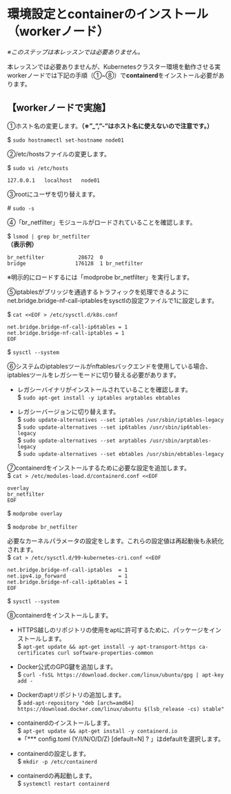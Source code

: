 # 環境設定とcontainerのインストール（workerノード）  

*※このステップは本レッスンでは必要ありません。*  

本レッスンでは必要ありませんが、Kubernetesクラスター環境を動作させる実workerノードでは下記の手順（①~⑧）で**containerd**をインストール必要があります。

## 【workerノードで実施】  

①ホスト名の変更します。**（※”_”,”-”はホスト名に使えないので注意です。）**

$ `sudo hostnamectl set-hostname node01`  

②/etc/hostsファイルの変更します。

$ `sudo vi /etc/hosts`  

```text
127.0.0.1   localhost   node01
```

③rootにユーザを切り替えます。  

\# `sudo -s`  

④「br_netfilter」モジュールがロードされていることを確認します。  

$ `lsmod | grep br_netfilter`  
**（表示例）**

```text
br_netfilter           28672  0
bridge                176128  1 br_netfilter
```

※明示的にロードするには「modprobe br_netfilter」を実行します。  

⑤iptablesがブリッジを通過するトラフィックを処理できるように net.bridge.bridge-nf-call-iptablesをsysctlの設定ファイルで1に設定します。  

$ `cat <<EOF > /etc/sysctl.d/k8s.conf`

```text
net.bridge.bridge-nf-call-ip6tables = 1
net.bridge.bridge-nf-call-iptables = 1
EOF
```

$ `sysctl --system`  

⑥システムのiptablesツールがnftablesバックエンドを使用している場合、iptablesツールをレガシーモードに切り替える必要があります。  

- レガシーバイナリがインストールされていることを確認します。  
  $ `sudo apt-get install -y iptables arptables ebtables`  

- レガシーバージョンに切り替えます。  
  $ `sudo update-alternatives --set iptables /usr/sbin/iptables-legacy`  
  $ `sudo update-alternatives --set ip6tables /usr/sbin/ip6tables-legacy`  
  $ `sudo update-alternatives --set arptables /usr/sbin/arptables-legacy`  
  $ `sudo update-alternatives --set ebtables /usr/sbin/ebtables-legacy`  

⑦containerdをインストールするために必要な設定を追加します。  
$ `cat > /etc/modules-load.d/containerd.conf <<EOF`

```text
overlay
br_netfilter
EOF
```  

$ `modprobe overlay`  

$ `modprobe br_netfilter`  

 必要なカーネルパラメータの設定をします。これらの設定値は再起動後も永続化されます。  
$ `cat > /etc/sysctl.d/99-kubernetes-cri.conf <<EOF`  

```text
net.bridge.bridge-nf-call-iptables  = 1
net.ipv4.ip_forward                 = 1
net.bridge.bridge-nf-call-ip6tables = 1
EOF
```

$ `sysctl --system`  

⑧containerdをインストールします。  

- HTTPS越しのリポジトリの使用をaptに許可するために、パッケージをインストールします。  
  $ `apt-get update && apt-get install -y apt-transport-https ca-certificates curl software-properties-common`  

- Docker公式のGPG鍵を追加します。  
  $ `curl -fsSL https://download.docker.com/linux/ubuntu/gpg | apt-key add -`  

- Dockerのaptリポジトリの追加します。  
  $ `add-apt-repository "deb [arch=amd64] https://download.docker.com/linux/ubuntu $(lsb_release -cs) stable"`  

- containerdのインストールします。  
  $ `apt-get update && apt-get install -y containerd.io`  
  ※「*** config.toml (Y/I/N/O/D/Z) [default=N] ? 」はdefaultを選択します。  

- containerdの設定します。  
  $ `mkdir -p /etc/containerd`  

- containerdの再起動します。  
  $ `systemctl restart containerd`  
